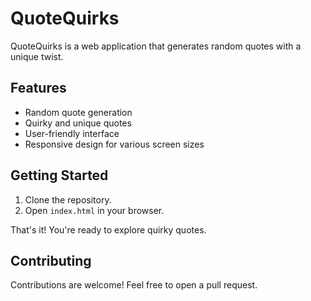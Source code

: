 # QuoteQuirks

QuoteQuirks is a web application that generates random quotes with a unique twist.

## Features

- Random quote generation
- Quirky and unique quotes
- User-friendly interface
- Responsive design for various screen sizes

## Getting Started

1. Clone the repository.
2. Open `index.html` in your browser.

That's it! You're ready to explore quirky quotes.

## Contributing

Contributions are welcome! Feel free to open a pull request.
